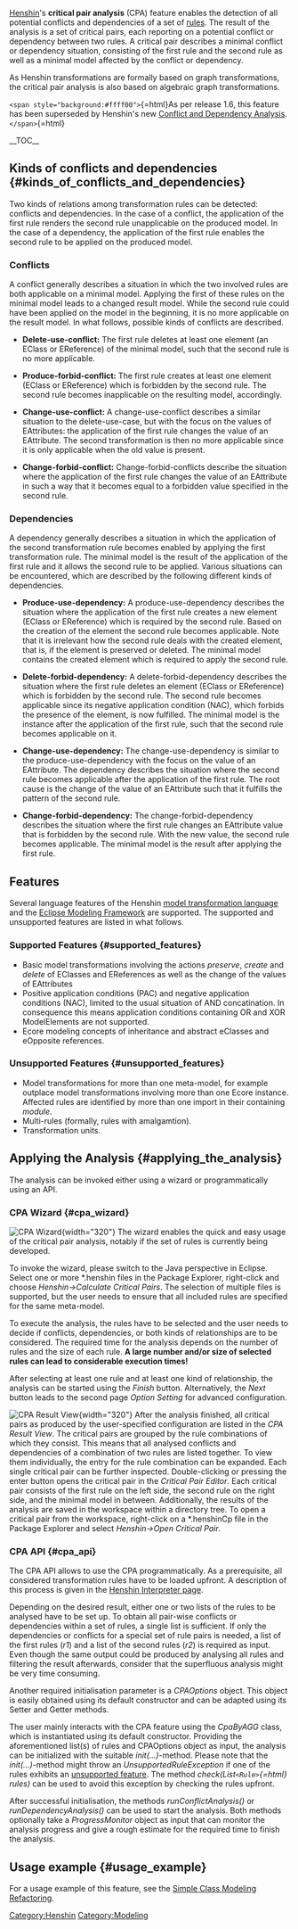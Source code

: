 [Henshin](Henshin "wikilink")\'s **critical pair analysis** (CPA)
feature enables the detection of all potential conflicts and
dependencies of a set of
[rules](Henshin/Transformation_Meta-Model#Basic_building_blocks:_Rules "wikilink").
The result of the analysis is a set of critical pairs, each reporting on
a potential conflict or dependency between two rules. A critical pair
describes a minimal conflict or dependency situation, consisting of the
first rule and the second rule as well as a minimal model affected by
the conflict or dependency.

As Henshin transformations are formally based on graph transformations,
the critical pair analysis is also based on algebraic graph
transformations.

`<span style="background:#ffff00">`{=html}As per release 1.6, this
feature has been superseded by Henshin\'s new [Conflict and Dependency
Analysis](Henshin/Conflict_and_Dependency_Analysis "wikilink").`</span>`{=html}

\_\_TOC\_\_

## Kinds of conflicts and dependencies {#kinds_of_conflicts_and_dependencies}

Two kinds of relations among transformation rules can be detected:
conflicts and dependencies. In the case of a conflict, the application
of the first rule renders the second rule unapplicable on the produced
model. In the case of a dependency, the application of the first rule
enables the second rule to be applied on the produced model.

### Conflicts

A conflict generally describes a situation in which the two involved
rules are both applicable on a minimal model. Applying the first of
these rules on the minimal model leads to a changed result model. While
the second rule could have been applied on the model in the beginning,
it is no more applicable on the result model. In what follows, possible
kinds of conflicts are described.

-   **Delete-use-conflict:** The first rule deletes at least one element
    (an EClass or EReference) of the minimal model, such that the second
    rule is no more applicable.

<!-- -->

-   **Produce-forbid-conflict:** The first rule creates at least one
    element (EClass or EReference) which is forbidden by the second
    rule. The second rule becomes inapplicable on the resulting model,
    accordingly.

<!-- -->

-   **Change-use-conflict:** A change-use-conflict describes a similar
    situation to the delete-use-case, but with the focus on the values
    of EAttributes: the application of the first rule changes the value
    of an EAttribute. The second transformation is then no more
    applicable since it is only applicable when the old value is
    present.

<!-- -->

-   **Change-forbid-conflict:** Change-forbid-conflicts describe the
    situation where the application of the first rule changes the value
    of an EAttribute in such a way that it becomes equal to a forbidden
    value specified in the second rule.

### Dependencies

A dependency generally describes a situation in which the application of
the second transformation rule becomes enabled by applying the first
transformation rule. The minimal model is the result of the application
of the first rule and it allows the second rule to be applied. Various
situations can be encountered, which are described by the following
different kinds of dependencies.

-   **Produce-use-dependency:** A produce-use-dependency describes the
    situation where the application of the first rule creates a new
    element (EClass or EReference) which is required by the second rule.
    Based on the creation of the element the second rule becomes
    applicable. Note that it is irrelevant how the second rule deals
    with the created element, that is, if the element is preserved or
    deleted. The minimal model contains the created element which is
    required to apply the second rule.

<!-- -->

-   **Delete-forbid-dependency:** A delete-forbid-dependency describes
    the situation where the first rule deletes an element (EClass or
    EReference) which is forbidden by the second rule. The second rule
    becomes applicable since its negative application condition (NAC),
    which forbids the presence of the element, is now fulfilled. The
    minimal model is the instance after the application of the first
    rule, such that the second rule becomes applicable on it.

<!-- -->

-   **Change-use-dependency:** The change-use-dependency is similar to
    the produce-use-dependency with the focus on the value of an
    EAttribute. The dependency describes the situation where the second
    rule becomes applicable after the application of the first rule. The
    root cause is the change of the value of an EAttribute such that it
    fulfills the pattern of the second rule.

<!-- -->

-   **Change-forbid-dependency:** The change-forbid-dependency describes
    the situation where the first rule changes an EAttribute value that
    is forbidden by the second rule. With the new value, the second rule
    becomes applicable. The minimal model is the result after applying
    the first rule.

## Features

Several language features of the Henshin [model transformation
language](Henshin/Transformation_Meta-Model "wikilink") and the [Eclipse
Modeling Framework](Eclipse_Modeling_Framework "wikilink") are
supported. The supported and unsupported features are listed in what
follows.

### Supported Features {#supported_features}

-   Basic model transformations involving the actions *preserve*,
    *create* and *delete* of EClasses and EReferences as well as the
    change of the values of EAttributes
-   Positive application conditions (PAC) and negative application
    conditions (NAC), limited to the usual situation of AND
    concatination. In consequence this means application conditions
    containing OR and XOR ModelElements are not supported.
-   Ecore modeling concepts of inheritance and abstract eClasses and
    eOpposite references.

### Unsupported Features {#unsupported_features}

-   Model transformations for more than one meta-model, for example
    outplace model transformations involving more than one Ecore
    instance. Affected rules are identified by more than one import in
    their containing *module*.
-   Multi-rules (formally, rules with amalgamtion).
-   Transformation units.

## Applying the Analysis {#applying_the_analysis}

The analysis can be invoked either using a wizard or programmatically
using an API.

### CPA Wizard {#cpa_wizard}

![CPA Wizard](CPA_wizard_1.png "CPA Wizard"){width="320"} The wizard
enables the quick and easy usage of the critical pair analysis, notably
if the set of rules is currently being developed.

To invoke the wizard, please switch to the Java perspective in Eclipse.
Select one or more \*.henshin files in the Package Explorer, right-click
and choose *Henshin→Calculate Critical Pairs*. The selection of multiple
files is supported, but the user needs to ensure that all included rules
are specified for the same meta-model.

To execute the analysis, the rules have to be selected and the user
needs to decide if conflicts, dependencies, or both kinds of
relationships are to be considered. The required time for the analysis
depends on the number of rules and the size of each rule. **A large
number and/or size of selected rules can lead to considerable execution
times!**

After selecting at least one rule and at least one kind of relationship,
the analysis can be started using the *Finish* button. Alternatively,
the *Next* button leads to the second page *Option Setting* for advanced
configuration.

![CPA Result View](CPA_results_view.png "CPA Result View"){width="320"}
After the analysis finished, all critical pairs as produced by the
user-specified configuration are listed in the *CPA Result View*. The
critical pairs are grouped by the rule combinations of which they
consist. This means that all analysed conflicts and dependencies of a
combination of two rules are listed together. To view them individually,
the entry for the rule combination can be expanded. Each single critical
pair can be further inspected. Double-clicking or pressing the enter
button opens the critical pair in the *Critical Pair Editor*. Each
critical pair consists of the first rule on the left side, the second
rule on the right side, and the minimal model in between. Additionally,
the results of the analysis are saved in the workspace within a
directory tree. To open a critical pair from the workspace, right-click
on a \*.henshinCp file in the Package Explorer and select *Henshin→Open
Critical Pair*.

### CPA API {#cpa_api}

The CPA API allows to use the CPA programmatically. As a prerequisite,
all considered transformation rules have to be loaded upfront. A
description of this process is given in the [Henshin Interpreter
page](Henshin/Interpreter#Loading_.26_Saving "wikilink").

Depending on the desired result, either one or two lists of the rules to
be analysed have to be set up. To obtain all pair-wise conflicts or
dependencies within a set of rules, a single list is sufficient. If only
the dependencies or conflicts for a special set of rule pairs is needed,
a list of the first rules (*r1*) and a list of the second rules (*r2*)
is required as input. Even though the same output could be produced by
analysing all rules and filtering the result afterwards, consider that
the superfluous analysis might be very time consuming.

Another required initialisation parameter is a *CPAOptions* object. This
object is easily obtained using its default constructor and can be
adapted using its Setter and Getter methods.

The user mainly interacts with the CPA feature using the *CpaByAGG*
class, which is instantiated using its default constructor. Providing
the aforementioned list(s) of rules and CPAOptions object as input, the
analysis can be initialized with the suitable *init(...)*-method. Please
note that the *init(...)*-method might throw an
*UnsupportedRuleException* if one of the rules exhibits an [unsupported
feature](#Unsupported_Features "wikilink"). The method
*check(List`<Rule>`{=html} rules)* can be used to avoid this exception
by checking the rules upfront.

After successful initialisation, the methods *runConflictAnalysis()* or
*runDependencyAnalysis()* can be used to start the analysis. Both
methods optionally take a *ProgressMonitor* object as input that can
monitor the analysis progress and give a rough estimate for the required
time to finish the analysis.

## Usage example {#usage_example}

For a usage example of this feature, see the [Simple Class Modeling
Refactoring](https://www.eclipse.org/henshin/examples.php?example=simpleclassmodelingrefactoring).

[Category:Henshin](Category:Henshin "wikilink")
[Category:Modeling](Category:Modeling "wikilink")
